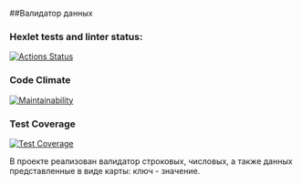 ##Валидатор данных

### Hexlet tests and linter status:
[![Actions Status](https://github.com/evgeny-alex/java-project-lvl3/workflows/hexlet-check/badge.svg)](https://github.com/evgeny-alex/java-project-lvl3/actions)

### Code Climate
[![Maintainability](https://api.codeclimate.com/v1/badges/6877dfe9f50f31e39401/maintainability)](https://codeclimate.com/github/evgeny-alex/java-project-lvl3/maintainability)

### Test Coverage
[![Test Coverage](https://api.codeclimate.com/v1/badges/6877dfe9f50f31e39401/test_coverage)](https://codeclimate.com/github/evgeny-alex/java-project-lvl3/test_coverage)

В проекте реализован валидатор строковых, числовых, а также данных представленные в виде карты: ключ - значение.